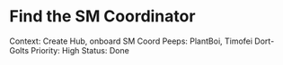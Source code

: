 # Find the SM Coordinator

Context: Create Hub, onboard SM Coord
Peeps: PlantBoi, Timofei Dort-Golts
Priority: High
Status: Done